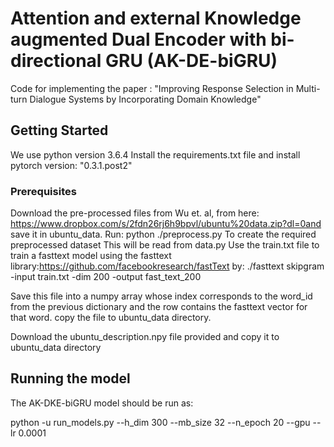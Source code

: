 # Attention and external Knowledge augmented Dual Encoder with bi-directional GRU (AK-DE-biGRU)

Code for implementing the paper : "Improving Response Selection in Multi-turn Dialogue Systems by Incorporating Domain Knowledge"

## Getting Started

We use python version 3.6.4
Install the requirements.txt file and install pytorch version: "0.3.1.post2"

### Prerequisites

Download the pre-processed files from Wu et. al, from here: https://www.dropbox.com/s/2fdn26rj6h9bpvl/ubuntu%20data.zip?dl=0and save it in ubuntu_data.
Run: python ./preprocess.py
To create the required preprocessed dataset
This will be read from data.py
Use the train.txt file to train a fasttext model using the fasttext library:https://github.com/facebookresearch/fastText by:
./fasttext skipgram -input train.txt -dim 200 -output fast_text_200

Save this file into a numpy array whose index corresponds to the word_id from the previous dictionary and the row contains the fasttext vector for that word.
copy the file to ubuntu_data directory.

Download the ubuntu_description.npy file provided and copy it to ubuntu_data directory

## Running the model

The AK-DKE-biGRU model should be run as:

python -u run_models.py --h_dim 300 --mb_size 32 --n_epoch 20 --gpu --lr 0.0001
